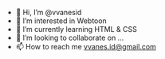 - 👋 Hi, I’m @vvanesid
- 👀 I’m interested in Webtoon
- 🌱 I’m currently learning HTML & CSS
- 💞️ I’m looking to collaborate on ...
- 📫 How to reach me vvanes.id@gmail.com

<!---
vvanesid/vvanesid is a ✨ special ✨ repository because its `README.md` (this file) appears on your GitHub profile.
You can click the Preview link to take a look at your changes.
--->
